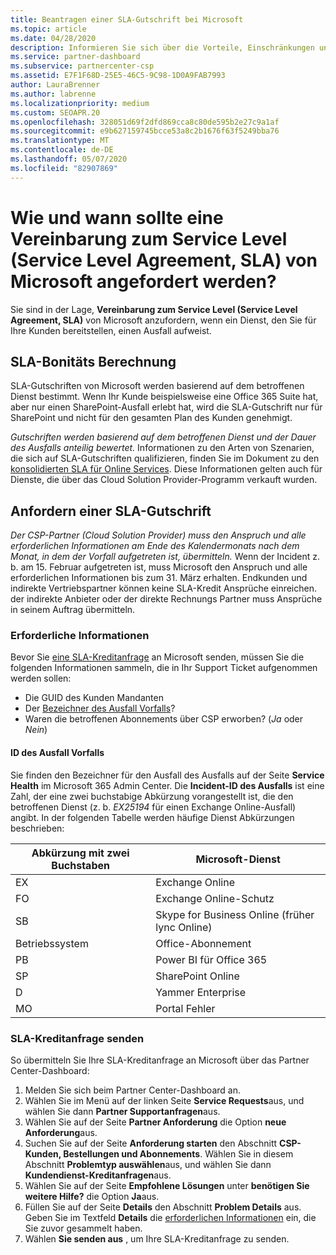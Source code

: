 ```yaml
---
title: Beantragen einer SLA-Gutschrift bei Microsoft
ms.topic: article
ms.date: 04/28/2020
description: Informieren Sie sich über die Vorteile, Einschränkungen und Verfahren zum Anfordern einer Vereinbarung zum Service Level (Service Level Agreement, SLA) von Microsoft, wenn für Ihre Kunden ein Dienstausfall auftritt.
ms.service: partner-dashboard
ms.subservice: partnercenter-csp
ms.assetid: E7F1F68D-25E5-46C5-9C98-1D0A9FAB7993
author: LauraBrenner
ms.author: labrenne
ms.localizationpriority: medium
ms.custom: SEOAPR.20
ms.openlocfilehash: 328051d69f2dfd869cca8c80de595b2e27c9a1af
ms.sourcegitcommit: e9b627159745bcce53a8c2b1676f63f5249bba76
ms.translationtype: MT
ms.contentlocale: de-DE
ms.lasthandoff: 05/07/2020
ms.locfileid: "82907869"
---
```

# <a name="how-and-when-to-request-a-service-level-agreement-sla-credit-from-microsoft"></a>Wie und wann sollte eine Vereinbarung zum Service Level (Service Level Agreement, SLA) von Microsoft angefordert werden?

Sie sind in der Lage, **Vereinbarung zum Service Level (Service Level Agreement, SLA)** von Microsoft anzufordern, wenn ein Dienst, den Sie für Ihre Kunden bereitstellen, einen Ausfall aufweist.

## <a name="sla-credit-calculation"></a>SLA-Bonitäts Berechnung

SLA-Gutschriften von Microsoft werden basierend auf dem betroffenen Dienst bestimmt. Wenn Ihr Kunde beispielsweise eine Office 365 Suite hat, aber nur einen SharePoint-Ausfall erlebt hat, wird die SLA-Gutschrift nur für SharePoint und nicht für den gesamten Plan des Kunden genehmigt.

*Gutschriften werden basierend auf dem betroffenen Dienst und der Dauer des Ausfalls anteilig bewertet.* Informationen zu den Arten von Szenarien, die sich auf SLA-Gutschriften qualifizieren, finden Sie im Dokument zu den [konsolidierten SLA für Online Services](http://www.microsoftvolumelicensing.com/DocumentSearch.aspx?Mode=3&DocumentTypeId=37). Diese Informationen gelten auch für Dienste, die über das Cloud Solution Provider-Programm verkauft wurden.

## <a name="request-an-sla-credit"></a>Anfordern einer SLA-Gutschrift

*Der CSP-Partner (Cloud Solution Provider) muss den Anspruch und alle erforderlichen Informationen am Ende des Kalendermonats nach dem Monat, in dem der Vorfall aufgetreten ist, übermitteln.* Wenn der Incident z. b. am 15. Februar aufgetreten ist, muss Microsoft den Anspruch und alle erforderlichen Informationen bis zum 31. März erhalten. Endkunden und indirekte Vertriebspartner können keine SLA-Kredit Ansprüche einreichen. der indirekte Anbieter oder der direkte Rechnungs Partner muss Ansprüche in seinem Auftrag übermitteln.

### <a name="required-information"></a>Erforderliche Informationen

Bevor Sie [eine SLA-Kreditanfrage](#submit-sla-credit-request) an Microsoft senden, müssen Sie die folgenden Informationen sammeln, die in Ihr Support Ticket aufgenommen werden sollen:

- Die GUID des Kunden Mandanten
- Der [Bezeichner des Ausfall Vorfalls](#outage-incident-identifier)?
- Waren die betroffenen Abonnements über CSP erworben? (*Ja* oder *Nein*)

#### <a name="outage-incident-identifier"></a>ID des Ausfall Vorfalls

Sie finden den Bezeichner für den Ausfall des Ausfalls auf der Seite **Service Health** im Microsoft 365 Admin Center. Die **Incident-ID des Ausfalls** ist eine Zahl, der eine zwei buchstabige Abkürzung vorangestellt ist, die den betroffenen Dienst (z. b. *EX25194* für einen Exchange Online-Ausfall) angibt. In der folgenden Tabelle werden häufige Dienst Abkürzungen beschrieben:

| Abkürzung mit zwei Buchstaben | Microsoft-Dienst |
| ----------------------- | ----------------- |
| EX | Exchange Online |
| FO | Exchange Online-Schutz |
| SB | Skype for Business Online (früher lync Online) |
| Betriebssystem | Office-Abonnement |
| PB | Power BI für Office 365 |
| SP | SharePoint Online |
| D | Yammer Enterprise |
| MO | Portal Fehler |

### <a name="submit-sla-credit-request"></a>SLA-Kreditanfrage senden

So übermitteln Sie Ihre SLA-Kreditanfrage an Microsoft über das Partner Center-Dashboard:

1. Melden Sie sich beim Partner Center-Dashboard an.
2. Wählen Sie im Menü auf der linken Seite **Service Requests**aus, und wählen Sie dann **Partner Supportanfragen**aus.
3. Wählen Sie auf der Seite **Partner Anforderung** die Option **neue Anforderung**aus.
4. Suchen Sie auf der Seite **Anforderung starten** den Abschnitt **CSP-Kunden, Bestellungen und Abonnements**. Wählen Sie in diesem Abschnitt **Problemtyp auswählen**aus, und wählen Sie dann **Kundendienst-Kreditanfragen**aus.
5. Wählen Sie auf der Seite **Empfohlene Lösungen** unter **benötigen Sie weitere Hilfe?** die Option **Ja**aus.
6. Füllen Sie auf der Seite **Details** den Abschnitt **Problem Details** aus. Geben Sie im Textfeld **Details** die [erforderlichen Informationen](#required-information) ein, die Sie zuvor gesammelt haben.
7. Wählen **Sie senden aus** , um Ihre SLA-Kreditanfrage zu senden.
